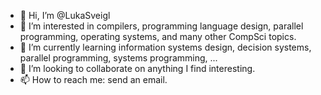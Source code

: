 - 👋 Hi, I’m @LukaSveigl
- 👀 I’m interested in compilers, programming language design, parallel programming, operating systems, and many other CompSci topics. 
- 🌱 I’m currently learning information systems design, decision systems, parallel programming, systems programming, ...
- 💞️ I’m looking to collaborate on anything I find interesting.
- 📫 How to reach me: send an email.

<!---
LukaSveigl/LukaSveigl is a ✨ special ✨ repository because its `README.md` (this file) appears on your GitHub profile.
You can click the Preview link to take a look at your changes.
--->
